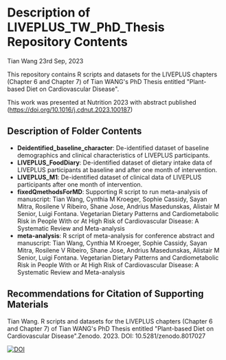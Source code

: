 Description of LIVEPLUS_TW_PhD_Thesis Repository Contents
================
Tian Wang
23rd Sep, 2023

This repository contains R scripts and datasets for the LIVEPLUS chapters (Chapter 6 and Chapter 7) of 
Tian WANG's PhD Thesis entitled "Plant-based Diet on Cardiovascular Disease".

This work was presented at Nutrition 2023 with abstract published (https://doi.org/10.1016/j.cdnut.2023.100187)

## Description of Folder Contents

-   **Deidentified_baseline_character**: De-identified dataset of baseline demographics and clinical characteristics
    of LIVEPLUS participants.
-   **LIVEPLUS_FoodDiary**: De-identified dataset of dietary intake data of LIVEPLUS participants at baseline and
    after one month of intervention.
-   **LIVEPLUS_M1**: De-identified dataset of clinical data of LIVEPLUS participants after one month of intervention.
-   **fixedQmethodsForMD**: Supporting R script to run meta-analysis of 
    manuscript: Tian Wang, Cynthia M Kroeger, Sophie Cassidy, Sayan Mitra, 
    Rosilene V Ribeiro, Shane Jose, Andrius Masedunskas, Alistair M Senior, 
    Luigi Fontana. Vegetarian Dietary Patterns and Cardiometabolic Risk in People 
    With or At High Risk of Cardiovascular Disease: A Systematic Review and 
    Meta-analysis
-   **meta-analysis**: R script of meta-analysis for conference abstract and 
    manuscript: Tian Wang, Cynthia M Kroeger, Sophie Cassidy, Sayan Mitra, 
    Rosilene V Ribeiro, Shane Jose, Andrius Masedunskas, Alistair M Senior, 
    Luigi Fontana. Vegetarian Dietary Patterns and Cardiometabolic Risk in People 
    With or At High Risk of Cardiovascular Disease: A Systematic Review and 
    Meta-analysis

## Recommendations for Citation of Supporting Materials

Tian Wang. R scripts and datasets for the LIVEPLUS chapters (Chapter 6 and Chapter 7) of 
Tian WANG's PhD Thesis entitled "Plant-based Diet on Cardiovascular Disease".Zenodo. 2023. 
DOI: 10.5281/zenodo.8017027
    
[![DOI](https://zenodo.org/badge/649641333.svg)](https://zenodo.org/badge/latestdoi/649641333)
